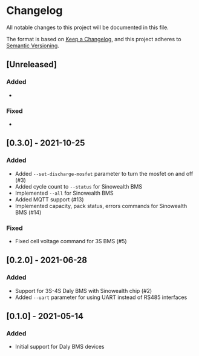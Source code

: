 # Changelog

All notable changes to this project will be documented in this file.

The format is based on [Keep a Changelog](https://keepachangelog.com/en/1.0.0/),
and this project adheres to [Semantic Versioning](https://semver.org/spec/v2.0.0.html).

## [Unreleased]

### Added

-

### Fixed

-

## [0.3.0] - 2021-10-25

### Added

- Added `--set-discharge-mosfet` parameter to turn the mosfet on and off (#3)
- Added cycle count to `--status` for Sinowealth BMS 
- Implemented `--all` for Sinowealth BMS
- Added MQTT support (#13)
- Implemented capacity, pack status, errors commands for Sinowealth BMS (#14)

### Fixed

- Fixed cell voltage command for 3S BMS (#5)

## [0.2.0] - 2021-06-28

### Added

- Support for 3S-4S Daly BMS with Sinowealth chip (#2)
- Added `--uart` parameter for using UART instead of RS485 interfaces

## [0.1.0] - 2021-05-14

### Added

- Initial support for Daly BMS devices